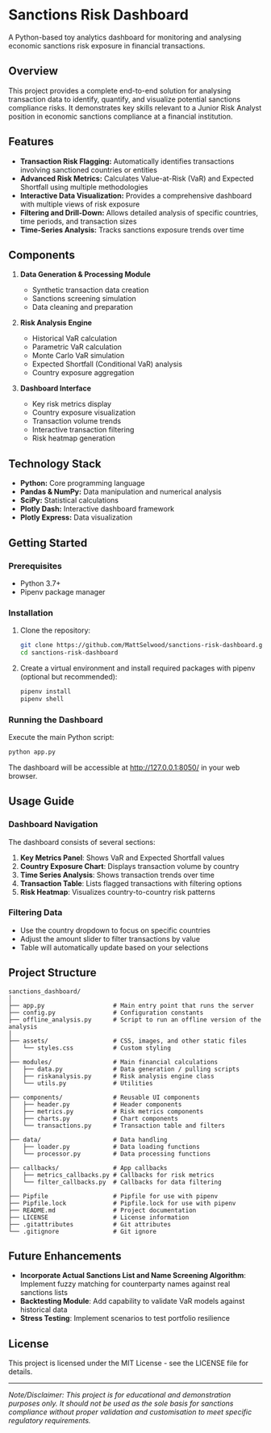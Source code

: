 # Sanctions Risk Dashboard

A Python-based toy analytics dashboard for monitoring and analysing economic sanctions risk exposure in financial transactions.


## Overview

This project provides a complete end-to-end solution for analysing transaction data to identify, quantify, and visualize potential sanctions compliance risks. It demonstrates key skills relevant to a Junior Risk Analyst position in economic sanctions compliance at a financial institution.
 

 ## Features

 - **Transaction Risk Flagging:** Automatically identifies transactions involving sanctioned countries or entities
 - **Advanced Risk Metrics:** Calculates Value-at-Risk (VaR) and Expected Shortfall using multiple methodologies
 - **Interactive Data Visualization:** Provides a comprehensive dashboard with multiple views of risk exposure
 - **Filtering and Drill-Down:** Allows detailed analysis of specific countries, time periods, and transaction sizes
 - **Time-Series Analysis:** Tracks sanctions exposure trends over time


## Components

1. **Data Generation & Processing Module**
    - Synthetic transaction data creation
    - Sanctions screening simulation
    - Data cleaning and preparation


2. **Risk Analysis Engine**
    - Historical VaR calculation
    - Parametric VaR calculation
    - Monte Carlo VaR simulation
    - Expected Shortfall (Conditional VaR) analysis
    - Country exposure aggregation


3. **Dashboard Interface**
    - Key risk metrics display
    - Country exposure visualization
    - Transaction volume trends
    - Interactive transaction filtering
    - Risk heatmap generation


## Technology Stack

- **Python:** Core programming language
- **Pandas & NumPy:** Data manipulation and numerical analysis
- **SciPy:** Statistical calculations
- **Plotly Dash:** Interactive dashboard framework
- **Plotly Express:** Data visualization

## Getting Started

### Prerequisites

- Python 3.7+
- Pipenv package manager

### Installation

1. Clone the repository:
   ```bash
   git clone https://github.com/MattSelwood/sanctions-risk-dashboard.git
   cd sanctions-risk-dashboard
   ```

2. Create a virtual environment and install required packages with pipenv (optional but recommended):
   ```bash
   pipenv install
   pipenv shell
   ```

### Running the Dashboard

Execute the main Python script:
```bash
python app.py
```

The dashboard will be accessible at http://127.0.0.1:8050/ in your web browser.

## Usage Guide

### Dashboard Navigation

The dashboard consists of several sections:

1. **Key Metrics Panel**: Shows VaR and Expected Shortfall values
2. **Country Exposure Chart**: Displays transaction volume by country
3. **Time Series Analysis**: Shows transaction trends over time
4. **Transaction Table**: Lists flagged transactions with filtering options
5. **Risk Heatmap**: Visualizes country-to-country risk patterns

### Filtering Data

- Use the country dropdown to focus on specific countries
- Adjust the amount slider to filter transactions by value
- Table will automatically update based on your selections

## Project Structure

```
sanctions_dashboard/
│
├── app.py                   # Main entry point that runs the server
├── config.py                # Configuration constants
├── offline_analysis.py      # Script to run an offline version of the analysis
│
├── assets/                  # CSS, images, and other static files
│   └── styles.css           # Custom styling
│
├── modules/                 # Main financial calculations
│   ├── data.py              # Data generation / pulling scripts
│   ├── riskanalysis.py      # Risk analysis engine class
│   └── utils.py             # Utilities
│
├── components/              # Reusable UI components
│   ├── header.py            # Header components
│   ├── metrics.py           # Risk metrics components
│   ├── charts.py            # Chart components
│   └── transactions.py      # Transaction table and filters
│
├── data/                    # Data handling
│   ├── loader.py            # Data loading functions
│   └── processor.py         # Data processing functions
│
├── callbacks/               # App callbacks
│   ├── metrics_callbacks.py # Callbacks for risk metrics
│   └── filter_callbacks.py  # Callbacks for data filtering
│
├── Pipfile                  # Pipfile for use with pipenv
├── Pipfile.lock             # Pipfile.lock for use with pipenv
├── README.md                # Project documentation
├── LICENSE                  # License information
├── .gitattributes           # Git attributes
└── .gitignore               # Git ignore
```


## Future Enhancements

- **Incorporate Actual Sanctions List and Name Screening Algorithm**: Implement fuzzy matching for counterparty names against real sanctions lists
- **Backtesting Module**: Add capability to validate VaR models against historical data
- **Stress Testing**: Implement scenarios to test portfolio resilience

## License

This project is licensed under the MIT License - see the LICENSE file for details.

---

*Note/Disclaimer: This project is for educational and demonstration purposes only. It should not be used as the sole basis for sanctions compliance without proper validation and customisation to meet specific regulatory requirements.*
